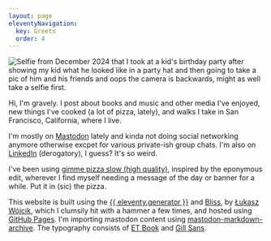 ```yaml
---
layout: page
eleventyNavigation:
  key: Greets
  order: 4
---
```


<img src="/images/selfie-winter-2024-no-blur.jpeg" alt="Selfie from December 2024 that I took at a kid's birthday party after showing my kid what he looked like in a party hat and then going to take a pic of him and his friends and oops the camera is backwards, might as well take a selfie first." class="myphoto" />

Hi, I'm gravely. I post about books and music and other media I've enjoyed, new things I've cooked (a lot of pizza, lately), and walks I take in San Francisco, California, where I live.

I'm mostly on [Mastodon](https://mastodon.social/@gravely) lately and kinda not doing social networking anymore otherwise excpet for various private-ish group chats. I'm also on [LinkedIn](https://www.linkedin.com/in/gravely/) (derogatory), I guess? It's so weird.

I've been using [gimme pizza slow (high quality)](https://www.youtube.com/watch?v=bpet67TTVag), inspired by the eponymous edit, wherever I find myself needing a message of the day or banner for a while. Put it in (sic) the pizza.

This website is built using the [{{ eleventy.generator }}](https://www.11ty.dev/) and [Bliss](https://github.com/lwojcik/eleventy-template-bliss), by [Łukasz Wójcik](https://lukaszwojcik.net/), which I clumsily hit with a hammer a few times, and hosted using [GitHub Pages](https://github.com/g-r-a-v-e-l-y/). I'm importing mastodon content using [mastodon-markdown-archive](https://git.garrido.io/gabriel/mastodon-markdown-archive). The typography consists of [ET Book](https://edwardtufte.github.io/et-book/) and [Gill Sans](https://en.wikipedia.org/wiki/Gill_Sans).